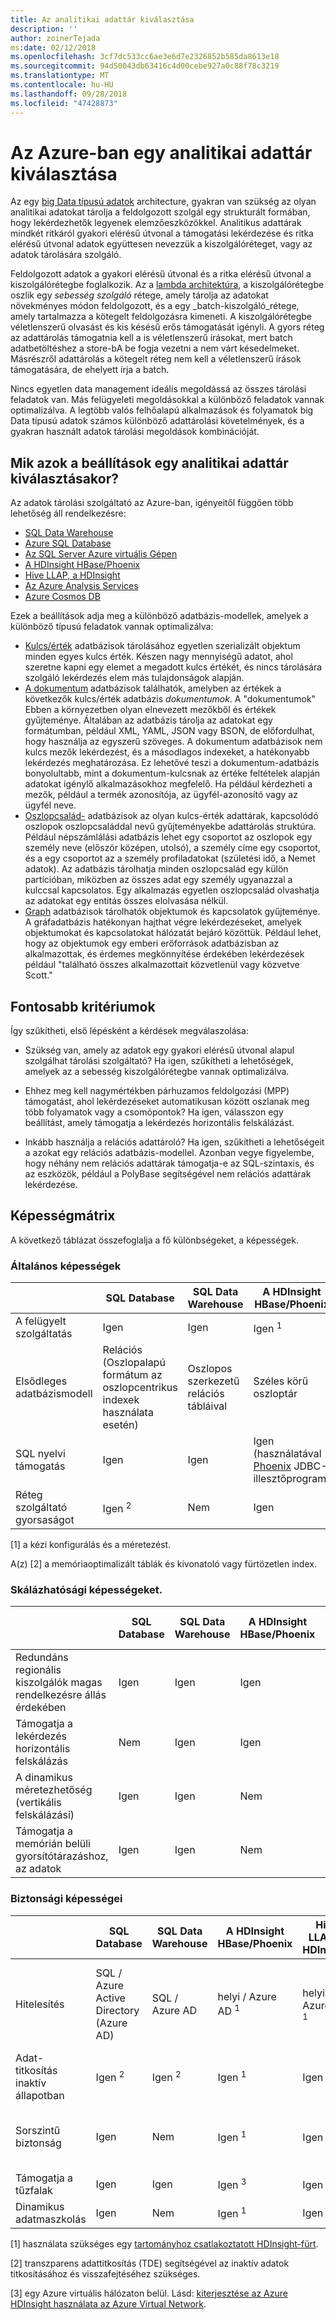 ```yaml
---
title: Az analitikai adattár kiválasztása
description: ''
author: zoinerTejada
ms:date: 02/12/2018
ms.openlocfilehash: 3cf7dc533cc6ae3e6d7e2326852b585da8613e18
ms.sourcegitcommit: 94d50043db63416c4d00cebe927a0c88f78c3219
ms.translationtype: MT
ms.contentlocale: hu-HU
ms.lasthandoff: 09/28/2018
ms.locfileid: "47428873"
---
```

# <a name="choosing-an-analytical-data-store-in-azure"></a>Az Azure-ban egy analitikai adattár kiválasztása

Az egy [big Data típusú adatok](../big-data/index.md) architecture, gyakran van szükség az olyan analitikai adatokat tárolja a feldolgozott szolgál egy strukturált formában, hogy lekérdezhetők legyenek elemzőeszközökkel. Analitikus adattárak mindkét ritkáról gyakori elérésű útvonal a támogatási lekérdezése és ritka elérésű útvonal adatok együttesen nevezzük a kiszolgálóréteget, vagy az adatok tárolására szolgáló.

Feldolgozott adatok a gyakori elérésű útvonal és a ritka elérésű útvonal a kiszolgálórétegbe foglalkozik. Az a [lambda architektúra](../big-data/index.md#lambda-architecture), a kiszolgálórétegbe oszlik egy _sebesség szolgáló_ rétege, amely tárolja az adatokat növekményes módon feldolgozott, és a egy _batch-kiszolgáló_rétege, amely tartalmazza a kötegelt feldolgozásra kimeneti. A kiszolgálórétegbe véletlenszerű olvasást és kis késésű erős támogatását igényli. A gyors réteg az adattárolás támogatnia kell a is véletlenszerű írásokat, mert batch adatbetöltéshez a store-bA be fogja vezetni a nem várt késedelmeket. Másrészről adattárolás a kötegelt réteg nem kell a véletlenszerű írások támogatására, de ehelyett írja a batch.

Nincs egyetlen data management ideális megoldássá az összes tárolási feladatok van. Más felügyeleti megoldásokkal a különböző feladatok vannak optimalizálva. A legtöbb valós felhőalapú alkalmazások és folyamatok big Data típusú adatok számos különböző adattárolási követelmények, és a gyakran használt adatok tárolási megoldások kombinációját.

## <a name="what-are-your-options-when-choosing-an-analytical-data-store"></a>Mik azok a beállítások egy analitikai adattár kiválasztásakor?

Az adatok tárolási szolgáltató az Azure-ban, igényeitől függően több lehetőség áll rendelkezésre:

- [SQL Data Warehouse](/azure/sql-data-warehouse/sql-data-warehouse-overview-what-is)
- [Azure SQL Database](/azure/sql-database/)
- [Az SQL Server Azure virtuális Gépen](/sql/sql-server/sql-server-technical-documentation)
- [A HDInsight HBase/Phoenix](/azure/hdinsight/hbase/apache-hbase-overview)
- [Hive LLAP, a HDInsight](/azure/hdinsight/interactive-query/apache-interactive-query-get-started)
- [Az Azure Analysis Services](/azure/analysis-services/analysis-services-overview)
- [Azure Cosmos DB](/azure/cosmos-db/)

Ezek a beállítások adja meg a különböző adatbázis-modellek, amelyek a különböző típusú feladatok vannak optimalizálva:

- [Kulcs/érték](https://msdn.microsoft.com/library/dn313285.aspx#sec7) adatbázisok tárolásához egyetlen szerializált objektum minden egyes kulcs érték. Készen nagy mennyiségű adatot, ahol szeretne kapni egy elemet a megadott kulcs értékét, és nincs tárolására szolgáló lekérdezés elem más tulajdonságok alapján.
- [A dokumentum](https://msdn.microsoft.com/library/dn313285.aspx#sec8) adatbázisok találhatók, amelyben az értékek a következők kulcs/érték adatbázis *dokumentumok*. A "dokumentumok" Ebben a környezetben olyan elnevezett mezőkből és értékek gyűjteménye. Általában az adatbázis tárolja az adatokat egy formátumban, például XML, YAML, JSON vagy BSON, de előfordulhat, hogy használja az egyszerű szöveges. A dokumentum adatbázisok nem kulcs mezők lekérdezést, és a másodlagos indexeket, a hatékonyabb lekérdezés meghatározása. Ez lehetővé teszi a dokumentum-adatbázis bonyolultabb, mint a dokumentum-kulcsnak az értéke feltételek alapján adatokat igénylő alkalmazásokhoz megfelelő. Ha például kérdezheti a mezők, például a termék azonosítója, az ügyfél-azonosító vagy az ügyfél neve.
- [Oszlopcsalád-](https://msdn.microsoft.com/library/dn313285.aspx#sec9) adatbázisok az olyan kulcs-érték adattárak, kapcsolódó oszlopok oszlopcsaláddal nevű gyűjteményekbe adattárolás struktúra. Például népszámlálási adatbázis lehet egy csoportot az oszlopok egy személy neve (először középen, utolsó), a személy címe egy csoportot, és a egy csoportot az a személy profiladatokat (születési idő, a Nemet adatok). Az adatbázis tárolhatja minden oszlopcsalád egy külön partícióban, miközben az összes adat egy személy ugyanazzal a kulccsal kapcsolatos. Egy alkalmazás egyetlen oszlopcsalád olvashatja az adatokat egy entitás összes elolvasása nélkül.
- [Graph](https://msdn.microsoft.com/library/dn313285.aspx#sec10) adatbázisok tárolhatók objektumok és kapcsolatok gyűjteménye. A gráfadatbázis hatékonyan hajthat végre lekérdezéseket, amelyek objektumokat és kapcsolatokat hálózatát bejáró közöttük. Például lehet, hogy az objektumok egy emberi erőforrások adatbázisban az alkalmazottak, és érdemes megkönnyítése érdekében lekérdezések például "található összes alkalmazottait közvetlenül vagy közvetve Scott."

## <a name="key-selection-criteria"></a>Fontosabb kritériumok

Így szűkítheti, első lépésként a kérdések megválaszolása:

- Szükség van, amely az adatok egy gyakori elérésű útvonal alapul szolgálhat tárolási szolgáltató? Ha igen, szűkítheti a lehetőségek, amelyek az a sebesség kiszolgálórétegbe vannak optimalizálva.

- Ehhez meg kell nagymértékben párhuzamos feldolgozási (MPP) támogatást, ahol lekérdezéseket automatikusan között oszlanak meg több folyamatok vagy a csomópontok? Ha igen, válasszon egy beállítást, amely támogatja a lekérdezés horizontális felskálázást.

- Inkább használja a relációs adattároló? Ha igen, szűkítheti a lehetőségeit a azokat egy relációs adatbázis-modellel. Azonban vegye figyelembe, hogy néhány nem relációs adattárak támogatja-e az SQL-szintaxis, és az eszközök, például a PolyBase segítségével nem relációs adattárak lekérdezése.

## <a name="capability-matrix"></a>Képességmátrix

A következő táblázat összefoglalja a fő különbségeket, a képességek.

### <a name="general-capabilities"></a>Általános képességek

| | SQL Database | SQL Data Warehouse | A HDInsight HBase/Phoenix | Hive LLAP, a HDInsight | Azure Analysis Services | Cosmos DB |
| --- | --- | --- | --- | --- | --- | --- |
| A felügyelt szolgáltatás | Igen | Igen | Igen <sup>1</sup> | Igen <sup>1</sup> | Igen | Igen |
| Elsődleges adatbázismodell | Relációs (Oszlopalapú formátum az oszlopcentrikus indexek használata esetén) | Oszlopos szerkezetű relációs tábláival | Széles körű oszloptár | Hive és a memóriában | Szemantikai modellek táblázatos/MOLAP | Dokumentum-tároló, gráf, kulcs-érték tároló, széles oszloptár |
| SQL nyelvi támogatás | Igen | Igen | Igen (használatával [Phoenix](https://phoenix.apache.org/) JDBC-illesztőprogram) | Igen | Nem | Igen |
| Réteg szolgáltató gyorsaságot | Igen <sup>2</sup> | Nem | Igen | Igen | Nem | Igen |

[1] a kézi konfigurálás és a méretezést.

A(z) [2] a memóriaoptimalizált táblák és kivonatoló vagy fürtözetlen index.
 
### <a name="scalability-capabilities"></a>Skálázhatósági képességeket.

|                                                  | SQL Database | SQL Data Warehouse | A HDInsight HBase/Phoenix | Hive LLAP, a HDInsight | Azure Analysis Services | Cosmos DB |
|--------------------------------------------------|--------------|--------------------|----------------------------|------------------------|-------------------------|-----------|
| Redundáns regionális kiszolgálók magas rendelkezésre állás érdekében |     Igen      |        Igen         |            Igen             |           Nem           |           Nem            |    Igen    |
|             Támogatja a lekérdezés horizontális felskálázás             |      Nem      |        Igen         |            Igen             |          Igen           |           Igen           |    Igen    |
|          A dinamikus méretezhetőség (vertikális felskálázási)          |     Igen      |        Igen         |             Nem             |           Nem           |           Igen           |    Igen    |
|        Támogatja a memórián belüli gyorsítótárazáshoz, az adatok        |     Igen      |        Igen         |             Nem             |          Igen           |           Igen           |    Nem     |

### <a name="security-capabilities"></a>Biztonsági képességei

| | SQL Database | SQL Data Warehouse | A HDInsight HBase/Phoenix | Hive LLAP, a HDInsight | Azure Analysis Services | Cosmos DB |
| --- | --- | --- | --- | --- | --- | --- |
| Hitelesítés  | SQL / Azure Active Directory (Azure AD) | SQL / Azure AD | helyi / Azure AD <sup>1</sup> | helyi / Azure AD <sup>1</sup> | Azure AD | adatbázis-felhasználók / hozzáférést az Azure AD-vezérlőt (IAM) |
| Adat-titkosítás inaktív állapotban | Igen <sup>2</sup> | Igen <sup>2</sup> | Igen <sup>1</sup> | Igen <sup>1</sup> | Igen | Igen |
| Sorszintű biztonság | Igen | Nem | Igen <sup>1</sup> | Igen <sup>1</sup> | Igen (objektumszintű biztonság a modellben) keresztül | Nem |
| Támogatja a tűzfalak | Igen | Igen | Igen <sup>3</sup> | Igen <sup>3</sup> | Igen | Igen |
| Dinamikus adatmaszkolás | Igen | Nem | Igen <sup>1</sup> | Igen * | Nem | Nem |

[1] használata szükséges egy [tartományhoz csatlakoztatott HDInsight-fürt](/azure/hdinsight/domain-joined/apache-domain-joined-introduction).

[2] transzparens adattitkosítás (TDE) segítségével az inaktív adatok titkosításához és visszafejtéséhez szükséges.

[3] egy Azure virtuális hálózaton belül. Lásd: [kiterjesztése az Azure HDInsight használata az Azure Virtual Network](/azure/hdinsight/hdinsight-extend-hadoop-virtual-network).
